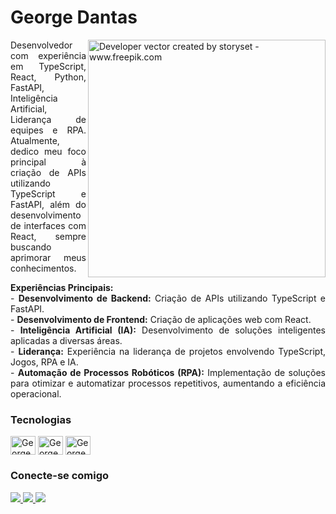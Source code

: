 <h1>
    <span>George Dantas</span>
</h1>

<img align="right" alt="Developer vector created by storyset - www.freepik.com" height="380" src="https://github.com/Georgedtx/Georgedtx/assets/56283769/c1e526bf-d5ff-4d0d-86de-f4b96329f236">

<p align="justify">
    Desenvolvedor com experiência em TypeScript, React, Python, FastAPI, Inteligência Artificial, Liderança de equipes e RPA. Atualmente, dedico meu foco principal à criação de APIs utilizando TypeScript e FastAPI, além do desenvolvimento de interfaces com React, sempre buscando aprimorar meus conhecimentos.
</p>

<p align="justify">
    <strong>Experiências Principais:</strong><br>
    - <strong>Desenvolvimento de Backend:</strong> Criação de APIs utilizando TypeScript e FastAPI.<br>
    - <strong>Desenvolvimento de Frontend:</strong> Criação de aplicações web com React.<br>
    - <strong>Inteligência Artificial (IA):</strong> Desenvolvimento de soluções inteligentes aplicadas a diversas áreas.<br>
    - <strong>Liderança:</strong> Experiência na liderança de projetos envolvendo TypeScript, Jogos, RPA e IA.<br>
    - <strong>Automação de Processos Robóticos (RPA):</strong> Implementação de soluções para otimizar e automatizar processos repetitivos, aumentando a eficiência operacional.<br>
</p>

<h3>
    <span>Tecnologias</span>
</h3>

<div>
    <img align="center" alt="George-Typescript" height="30" width="40" src="https://cdn.jsdelivr.net/gh/devicons/devicon@latest/icons/typescript/typescript-original.svg">
    <img align="center" alt="George-React" height="30" width="40" src="https://cdn.jsdelivr.net/gh/devicons/devicon/icons/react/react-original.svg">
    <img align="center" alt="George-Python" height="30" width="40" src="https://cdn.jsdelivr.net/gh/devicons/devicon/icons/python/python-original.svg">
</div>

<h3 align="left">Conecte-se comigo</h3>
<div> 
  <a href="https://www.linkedin.com/in/georgedantasti/" target="_blank">
    <img src="https://img.shields.io/badge/-LinkedIn-%230077B5?style=for-the-badge&logo=linkedin&logoColor=white" target="_blank">
  </a> 
  <a href="mailto:george.dantas2240@gmail.com">
    <img src="https://img.shields.io/badge/Gmail-D14836?style=for-the-badge&logo=gmail&logoColor=white" target="_blank">
  </a> 
  <a href="https://wa.me/5579996470808">
    <img src="https://img.shields.io/badge/WHATSAPP-%2325D366.svg?&style=for-the-badge&logo=whatsapp&logoColor=white" />
  </a>
</div>
